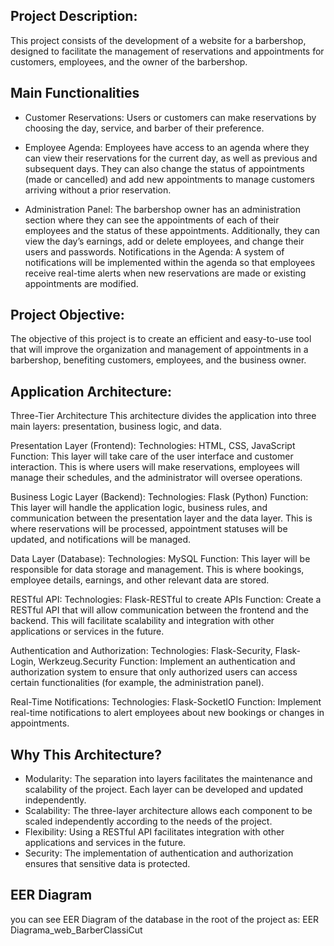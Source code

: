 ## Project Description:
This project consists of the development of a website for a barbershop, designed to facilitate the management of reservations and appointments for customers, employees, and the owner of the barbershop.

## Main Functionalities
* Customer Reservations: Users or customers can make reservations by choosing the day, service, and barber of their preference.
  
* Employee Agenda: Employees have access to an agenda where they can view their reservations for the current day, as well as previous and
subsequent days. They can also change the status of appointments (made or cancelled) and add new appointments to manage customers arriving without a prior reservation.

* Administration Panel: The barbershop owner has an administration section where they can see the appointments of each of their employees and the status of these appointments. Additionally, they can view the day’s earnings, add or delete employees, and change their users and passwords.
Notifications in the Agenda: A system of notifications will be implemented within the agenda so that employees receive real-time alerts when new reservations are made or existing appointments are modified.

## Project Objective:
The objective of this project is to create an efficient and easy-to-use tool that will improve the organization and management of appointments in a barbershop, benefiting customers, employees, and the business owner.

## Application Architecture:
Three-Tier Architecture
This architecture divides the application into three main layers: presentation, business logic, and data.

Presentation Layer (Frontend):
Technologies: HTML, CSS, JavaScript
Function: This layer will take care of the user interface and customer interaction. This is where users will make reservations, employees will manage their schedules, and the administrator will oversee operations.

Business Logic Layer (Backend):
Technologies: Flask (Python)
Function: This layer will handle the application logic, business rules, and communication between the presentation layer and the data layer. This is where reservations will be processed, appointment statuses will be updated, and notifications will be managed.

Data Layer (Database):
Technologies: MySQL
Function: This layer will be responsible for data storage and management. This is where bookings, employee details, earnings, and other relevant data are stored.

RESTful API:
Technologies: Flask-RESTful to create APIs
Function: Create a RESTful API that will allow communication between the frontend and the backend. This will facilitate scalability and integration with other applications or services in the future.

Authentication and Authorization:
Technologies: Flask-Security, Flask-Login, Werkzeug.Security
Function: Implement an authentication and authorization system to ensure that only authorized users can access certain functionalities (for example, the administration panel).

Real-Time Notifications:
Technologies: Flask-SocketIO
Function: Implement real-time notifications to alert employees about new bookings or changes in appointments.

## Why This Architecture?
* Modularity: The separation into layers facilitates the maintenance and scalability of the project. Each layer can be developed and updated independently.
* Scalability: The three-layer architecture allows each component to be scaled independently according to the needs of the project.
* Flexibility: Using a RESTful API facilitates integration with other applications and services in the future.
* Security: The implementation of authentication and authorization ensures that sensitive data is protected.

## EER Diagram
you can see EER Diagram of the database in the root of the project as: EER Diagrama_web_BarberClassiCut
